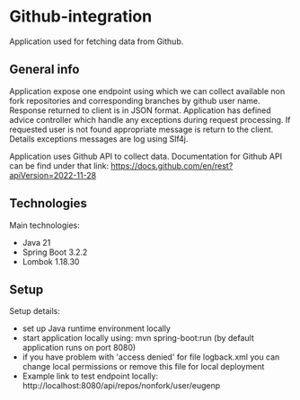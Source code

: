 # Github-integration
Application used for fetching data from Github.

## General info
Application expose one endpoint using which we can collect available non fork repositories and corresponding branches by 
github user name. Response returned to client is in JSON format. Application has defined advice controller which handle
any exceptions during request processing. If requested user is not found appropriate message is return to the client.
Details exceptions messages are log using Slf4j.

Application uses Github API to collect data. Documentation for Github API can be find under that link:
https://docs.github.com/en/rest?apiVersion=2022-11-28


## Technologies
Main technologies:
* Java 21
* Spring Boot 3.2.2
* Lombok 1.18.30

## Setup
Setup details:
* set up Java runtime environment locally
* start application locally using: mvn spring-boot:run (by default application runs on port 8080)
* if you have problem with 'access denied' for file logback.xml you can change local permissions or remove this file for local deployment
* Example link to test endpoint locally: http://localhost:8080/api/repos/nonfork/user/eugenp